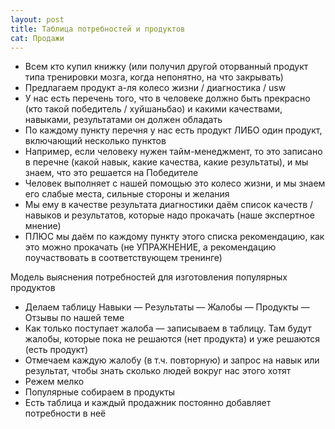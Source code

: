 ```yaml
---
layout: post
title: Таблица потребностей и продуктов
cat: Продажи
---
```


- Всем кто купил книжку (или получил другой оторванный продукт типа тренировки мозга, когда непонятно, на что закрывать)
- Предлагаем продукт а-ля колесо жизни / диагностика / usw
- У нас есть перечень того, что в человеке должно быть прекрасно (кто такой победитель / хуйшаньбао) и какими качествами, навыками, результатами он должен обладать
- По каждому пункту перечня у нас есть продукт ЛИБО один продукт, включающий несколько пунктов
- Например, если человеку нужен тайм-менеджмент, то это записано в перечне (какой навык, какие качества, какие результаты), и мы знаем, что это решается на Победителе
- Человек выполняет с нашей помощью это колесо жизни, и мы знаем его слабые места, сильные стороны и желания
- Мы ему в качестве результата диагностики даём список качеств / навыков и результатов, которые надо прокачать (наше экспертное мнение)
- ПЛЮС мы даём по каждому пункту этого списка рекомендацию, как это можно прокачать (не УПРАЖНЕНИЕ, а рекомендацию поучаствовать в соответствующем тренинге)

Модель выяснения потребностей для изготовления популярных продуктов

- Делаем таблицу Навыки — Результаты — Жалобы — Продукты — Отзывы по нашей теме
- Как только поступает жалоба — записываем в таблицу. Там будут жалобы, которые пока не решаются (нет продукта) и уже решаются (есть продукт)
- Отмечаем каждую жалобу (в т.ч. повторную) и запрос на навык или результат, чтобы знать сколько людей вокруг нас этого хотят
- Режем мелко
- Популярные собираем в продукты
- Есть таблица и каждый продажник постоянно добавляет потребности в неё
